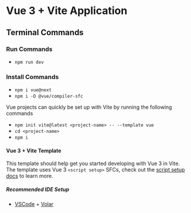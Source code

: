 <!-- <https://v3.vuejs.org/guide/installation.html> -->

# Vue 3 + Vite Application

## Terminal Commands

### Run Commands

- `npm run dev`

### Install Commands

- `npm i vue@next`
- `npm i -D @vue/compiler-sfc`

Vue projects can quickly be set up with Vite by running the following commands

- `npm init vite@latest <project-name> -- --template vue`
- `cd <project-name>`
- `npm i`

#### Vue 3 + Vite Template

This template should help get you started developing with Vue 3 in Vite.&nbsp; The template uses Vue 3 `<script setup>` SFCs, check out the [script setup docs](https://v3.vuejs.org/api/sfc-script-setup.html#sfc-script-setup) to learn more.

##### Recommended IDE Setup

- [VSCode](https://code.visualstudio.com/) + [Volar](https://marketplace.visualstudio.com/items?itemName=johnsoncodehk.volar)
